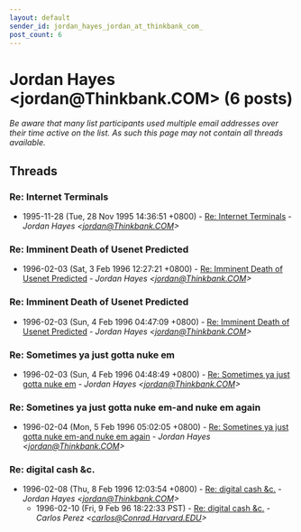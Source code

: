 ```yaml
---
layout: default
sender_id: jordan_hayes_jordan_at_thinkbank_com_
post_count: 6
---
```


# Jordan Hayes <jordan<span>@</span>Thinkbank.COM> (6 posts)

_Be aware that many list participants used multiple email addresses over their time active on the list. As such this page may not contain all threads available._

## Threads

### Re: Internet Terminals
+ 1995-11-28 (Tue, 28 Nov 1995 14:36:51 +0800) - [Re: Internet Terminals](/archive/1995/11/cb844d0c113a1f47b24a60da93714108b3c11b56b6dc6c2e3c1f49058e8b0135) - _Jordan Hayes \<jordan@Thinkbank.COM\>_

### Re: Imminent Death of Usenet Predicted
+ 1996-02-03 (Sat, 3 Feb 1996 12:27:21 +0800) - [Re: Imminent Death of Usenet Predicted](/archive/1996/02/b5359267da8b46cef64dbaf4133e62a5b1a2550e8af056f31249f8c714307d05) - _Jordan Hayes \<jordan@Thinkbank.COM\>_

### Re: Imminent Death of Usenet Predicted
+ 1996-02-03 (Sun, 4 Feb 1996 04:47:09 +0800) - [Re: Imminent Death of Usenet Predicted](/archive/1996/02/c9ed00dc0141c0d015f0548d54d610741803e4e3a75a6553cc874b438809e4a1) - _Jordan Hayes \<jordan@Thinkbank.COM\>_

### Re: Sometimes ya just gotta nuke em
+ 1996-02-03 (Sun, 4 Feb 1996 04:48:49 +0800) - [Re: Sometimes ya just gotta nuke em](/archive/1996/02/d9e2725071ac4d65adaeda7e388fe7f558263d19e847c1da40d25d8fb9fe30ae) - _Jordan Hayes \<jordan@Thinkbank.COM\>_

### Re: Sometines ya just gotta nuke em-and nuke em again
+ 1996-02-04 (Mon, 5 Feb 1996 05:02:05 +0800) - [Re: Sometines ya just gotta nuke em-and nuke em again](/archive/1996/02/2c9bbcfb2f1d55b0aac86ee50a04fffab1ebda1d1a07e7d0eb3a9ee551fa7c64) - _Jordan Hayes \<jordan@Thinkbank.COM\>_

### Re: digital cash &c.
+ 1996-02-08 (Thu, 8 Feb 1996 12:03:54 +0800) - [Re: digital cash &c.](/archive/1996/02/cfcbedea25b4030bdd1b5771b82794f523e6648931f18557739627d2bcdbd28c) - _Jordan Hayes \<jordan@Thinkbank.COM\>_
  + 1996-02-10 (Fri, 9 Feb 96 18:22:33 PST) - [Re: digital cash &c.](/archive/1996/02/9f4ddd76a9cb20b177d0455c9ef465b39e13afba8e32d19fc251f79bcdf04c8a) - _Carlos Perez \<carlos@Conrad.Harvard.EDU\>_

